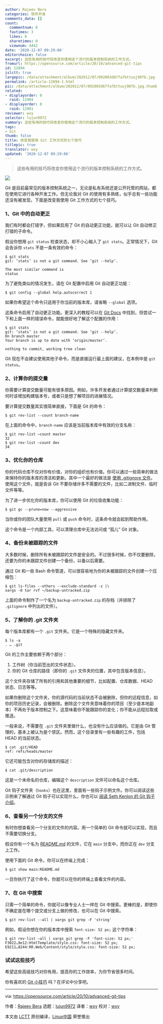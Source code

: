 ```yaml
---
author: Rajeev Bera
categories: 软件开发
comments_data: []
count:
  commentnum: 0
  favtimes: 3
  likes: 0
  sharetimes: 0
  viewnum: 4442
date: '2020-12-07 09:29:06'
editorchoice: false
excerpt: 这些有用的技巧将改变你使用这个流行的版本控制系统的工作方式。
fromurl: https://opensource.com/article/20/10/advanced-git-tips
id: 12894
islctt: true
largepic: /data/attachment/album/202012/07/092803d67fa7bttuuj98fb.jpg
permalink: /article-12894-1.html
pic: /data/attachment/album/202012/07/092803d67fa7bttuuj98fb.jpg.thumb.jpg
related:
- displayorder: 0
  raid: 12904
- displayorder: 0
  raid: 12981
reviewer: wxy
selector: lujun9972
summary: 这些有用的技巧将改变你使用这个流行的版本控制系统的工作方式。
tags:
- Git
thumb: false
title: 改变我使用 Git 工作方式的七个技巧
titlepic: true
translator: wxy
updated: '2020-12-07 09:29:06'
---
```



> 
> 这些有用的技巧将改变你使用这个流行的版本控制系统的工作方式。
> 
> 
> 


![](/data/attachment/album/202012/07/092803d67fa7bttuuj98fb.jpg)


Git 是目前最常见的版本控制系统之一，无论是私有系统还是公开托管的网站，都在使用它进行各种开发工作。但无论我对 Git 的使用有多熟练，似乎总有一些功能还没有被发现，下面是改变我使用 Git 工作方式的七个技巧。


### 1、Git 中的自动更正


我们有时都会打错字，但如果启用了 Git 的自动更正功能，就可以让 Git 自动修正打错的子命令。


假设你想用 `git status` 检查状态，却不小心输入了 `git stats`。正常情况下，Git 会告诉你 `stats` 不是一条有效的命令：



```
$ git stats
git: ‘stats’ is not a git command. See ‘git --help’.

The most similar command is
status

```

为了避免类似的情况发生，请在 Git 配置中启用 Git 自动更正功能：



```
$ git config --global help.autocorrect 1

```

如果你希望这个命令只适用于你当前的版本库，请省略 `--global` 选项。


这条命令启用了自动更正功能。更深入的教程可以在 [Git Docs](https://git-scm.com/book/en/v2/Customizing-Git-Git-Configuration#_code_help_autocorrect_code) 中找到，但尝试一下和上面一样的错误命令，就能很好地了解这个配置的作用：



```
$ git stats
git: ‘stats’ is not a git command. See ‘git --help’.
On branch master
Your branch is up to date with ‘origin/master’.

nothing to commit, working tree clean

```

Git 现在不会建议使用其他子命令，而是直接运行最上面的建议，在本例中是 `git status`。


### 2、计算你的提交量


你需要计算提交数量可能有很多原因。例如，许多开发者通过计算提交数量来判断何时该增加构建版本号，或者只是想了解项目的进展情况。


要计算提交数量其实很简单直接，下面是 Git 的命令：



```
$ git rev-list --count branch-name

```

在上面的命令中，`branch-name` 应该是当前版本库中有效的分支名称：



```
$ git rev-list –count master
32
$ git rev-list –count dev
34

```

### 3、优化你的仓库


你的代码仓库不仅对你有价值，对你的组织也有价值。你可以通过一些简单的做法来保持你的版本库的清洁和更新。其中一个最好的做法是 [使用 .gitignore 文件](/article-12524-1.html)。使用这个文件，就是告诉 Git 不要存储许多不需要的文件，比如二进制文件、临时文件等等。


为了进一步优化你的版本库，你可以使用 Git 的垃圾收集功能：



```
$ git gc --prune=now --aggressive

```

当你或你的团队大量使用 `pull` 或 `push` 命令时，这条命令就会起到帮助作用。


这个命令是一个内部工具，可以清理仓库中无法访问或 “孤儿” Git 对象。


### 4、备份未被跟踪的文件


大多数时候，删除所有未被跟踪的文件是安全的。不过很多时候，你不仅要删除，还要为你的未跟踪文件创建一个备份，以备以后需要。


通过 Git 和一些 Bash 命令管道，可以很容易地为你的未被跟踪的文件创建一个压缩包：



```
$ git ls-files --others --exclude-standard -z |\
xargs -0 tar rvf ~/backup-untracked.zip

```

上面的命令制作了一个名为 `backup-untracked.zip` 的存档（并排除了 `.gitignore` 中列出的文件）。


### 5、了解你的 .git 文件夹


每个版本库都有一个 `.git` 文件夹。它是一个特殊的隐藏文件夹。



```
$ ls -a
. … .git

```

Git 的工作主要依赖于两个部分：


1. 工作树（你当前签出的文件状态）。
2. 你的 Git 仓库的路径（即你的 `.git` 文件夹的位置，其中包含版本信息）。


这个文件夹存储了所有的引用和其他重要的细节，比如配置、仓库数据、HEAD 状态、日志等等。


如果你删除这个文件夹，你的源代码的当前状态不会被删除，但你的远程信息，如你的项目历史记录，会被删除。删除这个文件夹意味着你的项目（至少是本地副本）不再处于版本控制之下。这意味着你不能跟踪你的变化；你不能从远程拉取或推送。


一般来说，不需要在 `.git` 文件夹里做什么，也没有什么应该做的。它是由 Git 管理的，基本上被认为是个禁区。然而，这个目录里有一些有趣的工件，包括 HEAD 的当前状态。



```
$ cat .git/HEAD
ref: refs/heads/master

```

它还可能包含对你的存储库的描述：



```
$ cat .git/description

```

这是一个未命名的仓库，编辑这个 `description` 文件可以命名这个仓库。


Git 钩子文件夹（`hooks`）也在这里，里面有一些钩子示例文件。你可以阅读这些示例来了解通过 Git 钩子可以实现什么，你也可以 [阅读 Seth Kenlon 的 Git 钩子介绍](https://opensource.com/life/16/8/how-construct-your-own-git-server-part-6)。


### 6、查看另一个分支的文件


有时你想查看另一个分支的文件的内容。用一个简单的 Git 命令就可以实现，而且不需要切换分支。


假设你有一个名为 [README.md](http://README.md) 的文件，它在 `main` 分支中，而你正在 `dev` 分支上工作。


使用下面的 Git 命令，你可以在终端上完成：



```
$ git show main:README.md

```

一旦你执行了这个命令，你就可以在你的终端上查看文件的内容。


### 7、在 Git 中搜索


只需一个简单的命令，你就可以像专业人士一样在 Git 中搜索。更棒的是，即使你不确定是在哪个提交或分支上做的修改，也可以在 Git 中搜索。



```
$ git rev-list --all | xargs git grep -F 'string'

```

例如，假设你想在你的版本库中搜索 `font-size: 52 px;` 这个字符串：



```
$ git rev-list –all | xargs git grep -F 'font-size: 52 px;'
F3022…9e12:HtmlTemplate/style.css: font-size: 52 px;
E9211…8244:RR.Web/Content/style/style.css: font-size: 52 px;

```

### 试试这些技巧


希望这些高级技巧对你有用，提高你的工作效率，为你节省很多时间。


你有喜欢的 [Git 小技巧](https://acompiler.com/git-tips/) 吗？在评论中分享吧。




---


via: <https://opensource.com/article/20/10/advanced-git-tips>


作者：[Rajeev Bera](https://opensource.com/users/acompiler) 选题：[lujun9972](https://github.com/lujun9972) 译者：[wxy](https://github.com/wxy) 校对：[wxy](https://github.com/wxy)


本文由 [LCTT](https://github.com/LCTT/TranslateProject) 原创编译，[Linux中国](https://linux.cn/) 荣誉推出